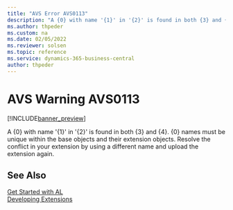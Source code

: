 ```yaml
---
title: "AVS Error AVS0113"
description: "A {0} with name '{1}' in '{2}' is found in both {3} and {4}. {0} names must be unique within the base objects and their extension objects. Resolve the conflict in your extension by using a different name and upload the extension again."
ms.author: thpeder
ms.custom: na
ms.date: 02/05/2022
ms.reviewer: solsen
ms.topic: reference
ms.service: dynamics-365-business-central
author: thpeder
---
```


# AVS Warning AVS0113

[!INCLUDE[banner_preview](../includes/banner_preview.md)]

A {0} with name '{1}' in '{2}' is found in both {3} and {4}. {0} names must be unique within the base objects and their extension objects. Resolve the conflict in your extension by using a different name and upload the extension again.

## See Also

[Get Started with AL](../devenv-get-started.md)  
[Developing Extensions](../devenv-dev-overview.md)  